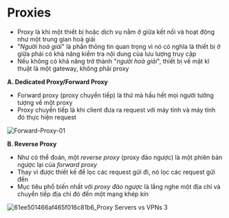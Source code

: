 # Proxies
- Proxy là khi một thiết bị hoặc dịch vụ nằm ở giữa kết nối và hoạt động như một trung gian hoà giải
- "*Người hoà giải*" là phần thông tin quan trọng vì nó có nghĩa là thiết bị ở giữa phải có khả năng kiểm tra nội dung của lưu lượng truy cập
- Nếu không có khả năng trở thành "*người hoà giải*", thiết bị về mặt kĩ thuật là một gateway, không phải proxy

**A. Dedicated Proxy/Forward Proxy**
- Forward proxy (proxy chuyển tiếp) là thứ mà hầu hết mọi người tưởng tượng về một proxy
- Proxy chuyển tiếp là khi client đưa ra request với máy tính và máy tính đó thực hiện request

![Forward-Proxy-01](https://github.com/DDT1604/NTH-Course/assets/101965134/f09a5d58-79c8-4fb4-8ba2-411e605740f2)

**B. Reverse Proxy**
- Như có thể đoán, một *reverse proxy* (proxy đảo ngược) là một phiên bản ngược lại của *forward proxy*
- Thay vì được thiết kế để lọc các request gửi đi, nó lọc các request gửi đến
- Mục tiêu phổ biến nhất với *proxy đảo ngược* là lắng nghe một địa chỉ và chuyển tiếp địa chỉ đó đến một mạng khép kín

![61ee501466af465f016c81b6_Proxy Servers vs  VPNs 3](https://github.com/DDT1604/NTH-Course/assets/101965134/b01bf399-10c5-4b42-a69f-5bd78ed4ac0d)
